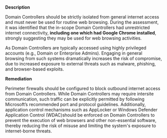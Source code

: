 **Description**

Domain Controllers should be strictly isolated from general internet access and must never be used for routine web browsing. During the assessment, it was identified that the in-scope Domain Controllers had unrestricted internet connectivity, **including one which had Google Chrome installed**, strongly suggesting they may be used for web browsing activities. 

As Domain Controllers are typically accessed using highly privileged accounts (e.g., Domain or Enterprise Admins). Engaging in general browsing from such systems dramatically increases the risk of compromise, due to increased exposure to external threats such as malware, phishing, and browser-based exploits.

**Remediation**

Perimeter firewalls should be configured to block outbound internet access from Domain Controllers. While Domain Controllers may require intersite communication, such traffic can be explicitly permitted by following Microsoft’s recommended port and protocol guidelines. Additionally, application control mechanisms such as AppLocker or Windows Defender Application Control (WDAC)should be enforced on Domain Controllers to prevent the execution of web browsers and other non-essential software, thereby reducing the risk of misuse and limiting the system's exposure to internet-borne threats.